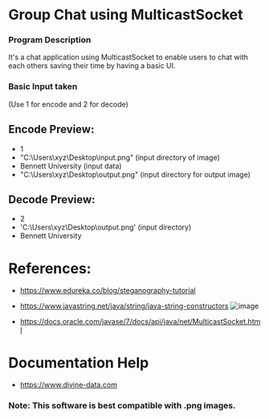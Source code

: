 # Group Chat using MulticastSocket


###  Program Description
It's a chat application using MulticastSocket to enable users to chat with each others saving their time by having a basic UI.

### Basic Input taken
(Use 1 for encode and 2 for decode)
## Encode Preview:
 * 1
 * "C:\Users\xyz\Desktop\input.png" (input directory of image)
 * Bennett University (input data)
 * "C:\Users\xyz\Desktop\output.png" (input directory for output image)

## Decode Preview:
 * 2
 * 'C:\Users\xyz\Desktop\output.png' (input directory)
 * Bennett University
 

# References:
* https://www.edureka.co/blog/steganography-tutorial
* https://www.javastring.net/java/string/java-string-constructors
![image](https://user-images.githubusercontent.com/75936063/124553620-939a9c80-de52-11eb-8359-d22ce3e1741f.png)

* https://docs.oracle.com/javase/7/docs/api/java/net/MulticastSocket.html


# Documentation Help
* https://www.divine-data.com

### Note: This software is best compatible with .png images.
